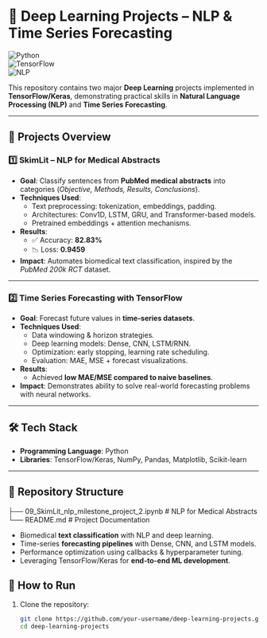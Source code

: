 # 📘 Deep Learning Projects – NLP & Time Series Forecasting  

![Python](https://img.shields.io/badge/Python-3.8+-blue.svg)  
![TensorFlow](https://img.shields.io/badge/TensorFlow-2.x-orange.svg)  
![NLP](https://img.shields.io/badge/NLP-Natural%20Language%20Processing-green.svg)  

This repository contains two major **Deep Learning** projects implemented in **TensorFlow/Keras**, demonstrating practical skills in **Natural Language Processing (NLP)** and **Time Series Forecasting**.  

---

## 🚀 Projects Overview  

### 1️⃣ SkimLit – NLP for Medical Abstracts  
- **Goal**: Classify sentences from **PubMed medical abstracts** into categories (*Objective, Methods, Results, Conclusions*).  
- **Techniques Used**:  
  - Text preprocessing: tokenization, embeddings, padding.  
  - Architectures: Conv1D, LSTM, GRU, and Transformer-based models.  
  - Pretrained embeddings + attention mechanisms.  
- **Results**:  
  - ✅ Accuracy: **82.83%**  
  - 📉 Loss: **0.9459**  
- **Impact**: Automates biomedical text classification, inspired by the *PubMed 200k RCT* dataset.  

---

### 2️⃣ Time Series Forecasting with TensorFlow  
- **Goal**: Forecast future values in **time-series datasets**.  
- **Techniques Used**:  
  - Data windowing & horizon strategies.  
  - Deep learning models: Dense, CNN, LSTM/RNN.  
  - Optimization: early stopping, learning rate scheduling.  
  - Evaluation: MAE, MSE + forecast visualizations.  
- **Results**:  
  - Achieved **low MAE/MSE compared to naive baselines**.  
- **Impact**: Demonstrates ability to solve real-world forecasting problems with neural networks.  

---

## 🛠️ Tech Stack  
- **Programming Language**: Python  
- **Libraries**: TensorFlow/Keras, NumPy, Pandas, Matplotlib, Scikit-learn  

---

## 📂 Repository Structure  
├── 09_SkimLit_nlp_milestone_project_2.ipynb # NLP for Medical Abstracts
└── README.md # Project Documentation

- Biomedical **text classification** with NLP and deep learning.  
- Time-series **forecasting pipelines** with Dense, CNN, and LSTM models.  
- Performance optimization using callbacks & hyperparameter tuning.  
- Leveraging TensorFlow/Keras for **end-to-end ML development**.

## 📌 How to Run  
1. Clone the repository:  
   ```bash
   git clone https://github.com/your-username/deep-learning-projects.git
   cd deep-learning-projects